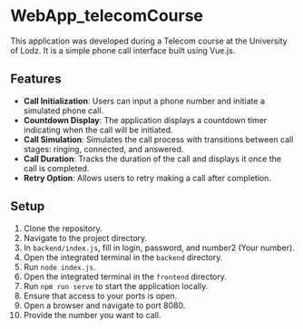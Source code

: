 # WebApp_telecomCourse

This application was developed during a Telecom course at the University of Lodz. It is a simple phone call interface built using Vue.js.

## Features
- **Call Initialization**: Users can input a phone number and initiate a simulated phone call.
- **Countdown Display**: The application displays a countdown timer indicating when the call will be initiated.
- **Call Simulation**: Simulates the call process with transitions between call stages: ringing, connected, and answered.
- **Call Duration**: Tracks the duration of the call and displays it once the call is completed.
- **Retry Option**: Allows users to retry making a call after completion.

## Setup
1. Clone the repository.
2. Navigate to the project directory.
3. In `backend/index.js`, fill in login, password, and number2 (Your number).
4. Open the integrated terminal in the `backend` directory.
5. Run `node index.js`.
6. Open the integrated terminal in the `frontend` directory.
7. Run `npm run serve` to start the application locally.
8. Ensure that access to your ports is open.
9. Open a browser and navigate to port 8080.
10. Provide the number you want to call.

